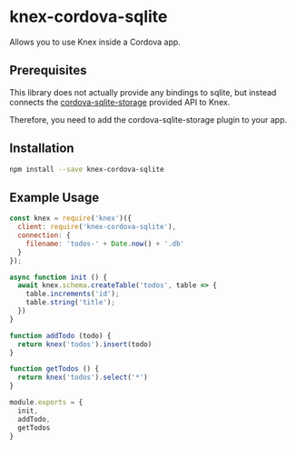 # knex-cordova-sqlite
Allows you to use Knex inside a Cordova app.

## Prerequisites
This library does not actually provide any bindings to sqlite, but instead connects the [cordova-sqlite-storage](https://github.com/xpbrew/cordova-sqlite-storage) provided API to Knex.

Therefore, you need to add the cordova-sqlite-storage plugin to your app.

## Installation
```bash
npm install --save knex-cordova-sqlite
```

## Example Usage
```javascript
const knex = require('knex')({
  client: require('knex-cordova-sqlite'),
  connection: {
    filename: 'todos-' + Date.now() + '.db'
  }
});

async function init () {
  await knex.schema.createTable('todos', table => {
    table.increments('id');
    table.string('title');
  })
}

function addTodo (todo) {
  return knex('todos').insert(todo)
}

function getTodos () {
  return knex('todos').select('*')
}

module.exports = {
  init,
  addTodo,
  getTodos
}
```
